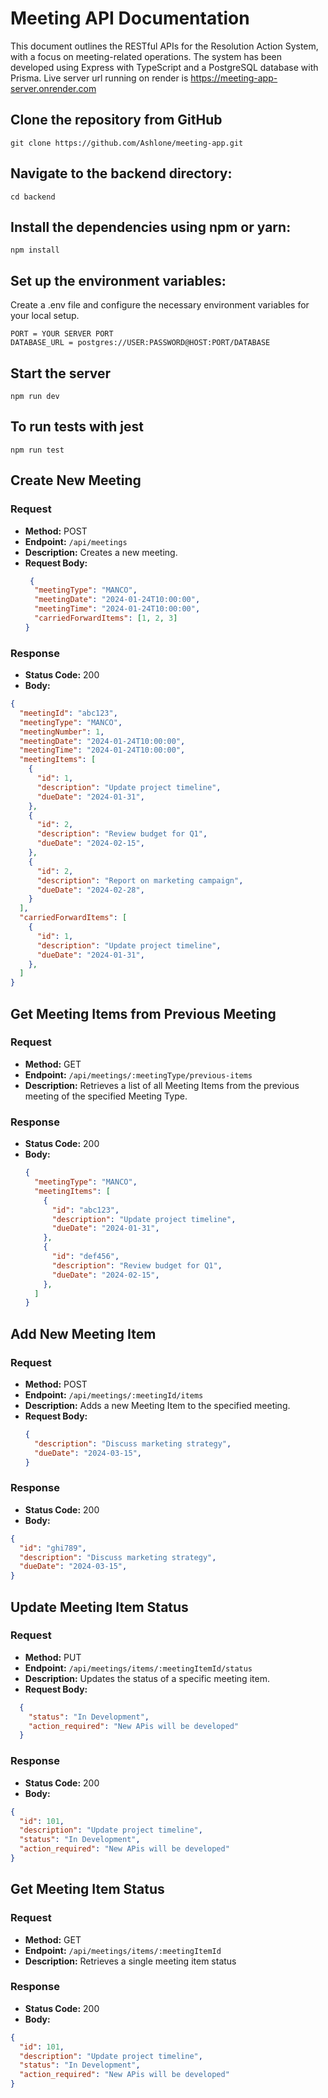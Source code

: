 # Meeting API Documentation

This document outlines the RESTful APIs for the Resolution Action System, with a focus on meeting-related operations. The system has been developed using Express with TypeScript and a PostgreSQL database with Prisma.
Live server url running on render is https://meeting-app-server.onrender.com

## Clone the repository from GitHub

```
git clone https://github.com/Ashlone/meeting-app.git

```

## Navigate to the backend directory:
```
cd backend

```

## Install the dependencies using npm or yarn:
```
npm install
```

## Set up the environment variables:
Create a .env file and configure the necessary environment variables for your local setup.

```
PORT = YOUR SERVER PORT
DATABASE_URL = postgres://USER:PASSWORD@HOST:PORT/DATABASE 

```

## Start the server
```
npm run dev

```

## To run tests with jest
```
npm run test

```

## Create New Meeting

### Request

- **Method:** POST
- **Endpoint:** `/api/meetings`
- **Description:** Creates a new meeting.
- **Request Body:**
  ```json
   {
    "meetingType": "MANCO",
    "meetingDate": "2024-01-24T10:00:00",
    "meetingTime": "2024-01-24T10:00:00",
    "carriedForwardItems": [1, 2, 3]
  }

### Response
- **Status Code:** 200
- **Body:**

```json
{
  "meetingId": "abc123",
  "meetingType": "MANCO",
  "meetingNumber": 1,
  "meetingDate": "2024-01-24T10:00:00",
  "meetingTime": "2024-01-24T10:00:00",
  "meetingItems": [
    {
      "id": 1,
      "description": "Update project timeline",
      "dueDate": "2024-01-31",
    },
    {
      "id": 2,
      "description": "Review budget for Q1",
      "dueDate": "2024-02-15",
    },
    {
      "id": 2,
      "description": "Report on marketing campaign",
      "dueDate": "2024-02-28",
    }
  ],
  "carriedForwardItems": [
    {
      "id": 1,
      "description": "Update project timeline",
      "dueDate": "2024-01-31",
    },
  ]
}
```

## Get Meeting Items from Previous Meeting

### Request

- **Method:** GET
- **Endpoint:** `/api/meetings/:meetingType/previous-items`
- **Description:** Retrieves a list of all Meeting Items from the previous meeting of the specified Meeting Type.

### Response

- **Status Code:** 200
- **Body:**
  ```json
  {
    "meetingType": "MANCO",
    "meetingItems": [
      {
        "id": "abc123",
        "description": "Update project timeline",
        "dueDate": "2024-01-31",
      },
      {
        "id": "def456",
        "description": "Review budget for Q1",
        "dueDate": "2024-02-15",
      },
    ]
  }


## Add New Meeting Item

### Request

- **Method:** POST
- **Endpoint:** `/api/meetings/:meetingId/items`
- **Description:** Adds a new Meeting Item to the specified meeting.
- **Request Body:**
  ```json
  {
    "description": "Discuss marketing strategy",
    "dueDate": "2024-03-15",
  }


### Response
- **Status Code:** 200
- **Body:**

```json
{
  "id": "ghi789",
  "description": "Discuss marketing strategy",
  "dueDate": "2024-03-15",
}
```
## Update Meeting Item Status

### Request

- **Method:** PUT
- **Endpoint:** `/api/meetings/items/:meetingItemId/status`
- **Description:** Updates the status of a specific meeting item.
- **Request Body:**

```json
  {
    "status": "In Development",
    "action_required": "New APis will be developed"
  }

```

### Response
- **Status Code:** 200
- **Body:**

```json
{
  "id": 101,
  "description": "Update project timeline",
  "status": "In Development",
  "action_required": "New APis will be developed"
}
```

## Get Meeting Item Status

### Request

- **Method:** GET
- **Endpoint:** `/api/meetings/items/:meetingItemId`
- **Description:** Retrieves a single meeting item status

### Response
- **Status Code:** 200
- **Body:**

```json
{
  "id": 101,
  "description": "Update project timeline",
  "status": "In Development",
  "action_required": "New APis will be developed"
}
```

